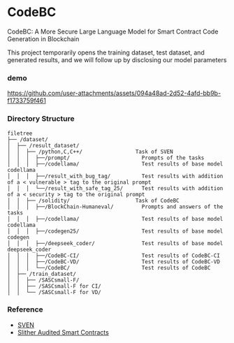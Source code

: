 # CodeBC

CodeBC: A More Secure Large Language Model for Smart Contract Code Generation in Blockchain

  This project temporarily opens the training dataset, test dataset, and generated results, and we will follow up by disclosing our model parameters

### demo



https://github.com/user-attachments/assets/094a48ad-2d52-4afd-bb9b-f1733759f461



### Directory Structure
<!-- eg: -->

```
filetree 
├── /dataset/               
│  ├── /result_dataset/
│  │  ├── /python,C,C++/                 Task of SVEN 
│  │  │  ├──/prompt/                       Prompts of the tasks
│  │  │  ├──/codellama/                    Test results of base model codellama
│  │  │  ├──/result_with_bug_tag/          Test results with addition of a < vulnerable > tag to the original prompt
│  │  │  └──/result_with_safe_tag_25/      Test results with addition of a < security > tag to the original prompt
│  │  ├── /solidity/                     Task of CodeBC
│  │  │  ├──/BlockChain-Humaneval/         Prompts and answers of the tasks
│  │  │  ├──/codellama/                    Test results of base model codellama
│  │  │  ├──/codegen25/                    Test results of base model codegen
│  │  │  ├──/deepseek_coder/               Test results of base model deepseek_coder
│  │  │  ├──/CodeBC-CI/                    Test results of CodeBC-CI
│  │  │  ├──/CodeBC-VD/                    Test results of CodeBC-VD
│  │  │  └──/CodeBC/                       Test results of CodeBC
│  ├── /train_dataset/
│  │  ├── /SASCsmall-F/                
│  │  ├── /SASCsmall-F for CI/                    
│  │  └── /SASCsmall-F for VD/
```

### Reference
<!-- links -->


- [SVEN](https://github.com/eth-sri/sven)  
- [Slither Audited Smart Contracts](https://huggingface.co/datasets/mwritescode/slither-audited-smart-contracts)
